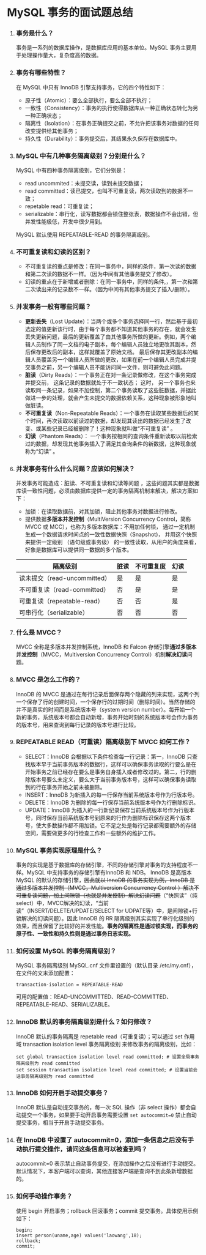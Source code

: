 # MySQL 事务的面试题总结

1. ### 事务是什么？

   事务是一系列的数据库操作，是数据库应用的基本单位。MySQL 事务主要用于处理操作量大，复杂度高的数据。

2. ### 事务有哪些特性？

   在 MySQL 中只有 InnoDB 引擎支持事务，它的四个特性如下：

   - 原子性（Atomic）：要么全部执行，要么全部不执行；
   - 一致性（Consistency）：事务的执行使得数据库从一种正确状态转化为另一种正确状态；
   - 隔离性（Isolation）：在事务正确提交之前，不允许把该事务对数据的任何改变提供给其他事务；
   - 持久性（Durability）：事务提交后，其结果永久保存在数据库中。

3. ### MySQL 中有几种事务隔离级别？分别是什么？
   
   MySQL 中有四种事务隔离级别，它们分别是：
   
   - read uncommited：未提交读，读到未提交数据；
   - read committed：读已提交，也叫不可重复读，两次读取到的数据不一致；
   - repetable read：可重复读；
   - serializable：串行化，读写数据都会锁住整张表，数据操作不会出错，但并发性能极低，开发中很少用到。

   MySQL 默认使用 REPEATABLE-READ 的事务隔离级别。

4. ### 不可重复读和幻读的区别？

   - 不可重复读的重点是修改：在同一事务中，同样的条件，第一次读的数据和第二次读的数据不一样。（因为中间有其他事务提交了修改）。
   - 幻读的重点在于新增或者删除：在同一事务中，同样的条件,，第一次和第二次读出来的记录数不一样。（因为中间有其他事务提交了插入/删除）。

5. ### 并发事务一般有哪些问题？
   
   - **更新丢失**（Lost Update）：当两个或多个事务选择同一行，然后基于最初选定的值更新该行时，由于每个事务都不知道其他事务的存在，就会发生丢失更新问题，最后的更新覆盖了由其他事务所做的更新。例如，两个编辑人员制作了同一文档的电子副本，每个编辑人员独立地更改其副本，然后保存更改后的副本，这样就覆盖了原始文档。 最后保存其更改副本的编辑人员覆盖另一个编辑人员所做的更改，如果在前一个编辑人员完成并提交事务之前，另一个编辑人员不能访问同一文件，则可避免此问题。
   - **脏读**（Dirty Reads）：一个事务正在对一条记录做修改，在这个事务完成并提交前， 这条记录的数据就处于不一致状态； 这时， 另一个事务也来读取同一条记录，如果不加控制，第二个事务读取了这些脏数据，并据此做进一步的处理，就会产生未提交的数据依赖关系，这种现象被形象地叫做脏读。
   - **不可重复读**（Non-Repeatable Reads）：一个事务在读取某些数据后的某个时间，再次读取以前读过的数据，却发现其读出的数据已经发生了改变、或某些记录已经被删除了！这种现象就叫做“不可重复读” 。
   - **幻读**（Phantom Reads）： 一个事务按相同的查询条件重新读取以前检索过的数据，却发现其他事务插入了满足其查询条件的新数据，这种现象就称为“幻读” 。

6. ### 并发事务有什么什么问题？应该如何解决？

   并发事务可能造成：脏读、不可重复读和幻读等问题 ，这些问题其实都是数据库读一致性问题，必须由数据库提供一定的事务隔离机制来解决，解决方案如下：

   - 加锁：在读取数据前，对其加锁，阻止其他事务对数据进行修改。
   - 提供数据**多版本并发控制**（MultiVersion Concurrency Control，简称 MVCC 或 MCC），也称为多版本数据库：不用加任何锁， 通过一定机制生成一个数据请求时间点的一致性数据快照（Snapshot)， 并用这个快照来提供一定级别 （语句级或事务级） 的一致性读取，从用户的角度来看，好象是数据库可以提供同一数据的多个版本。

   | 隔离级别                     | 脏读 | 不可重复度 | 幻读 |
   | ---------------------------- | ---- | ---------- | ---- |
   | 读未提交（read-uncommitted） | 是   | 是         | 是   |
   | 不可重复读（read-committed） | 否   | 是         | 是   |
   | 可重复读（repeatable-read）  | 否   | 否         | 是   |
   | 可串行化（serializable）     | 否   | 否         | 否   |

7. ### 什么是 MVCC？
   
   MVCC 全称是多版本并发控制系统，InnoDB 和 Falcon 存储引擎**通过多版本并发控制**（MVCC，Multiversion Concurrency Control）机制**解决幻读**问题。
   
8. ### MVCC 是怎么工作的？

   InnoDB 的 MVCC 是通过在每行记录后面保存两个隐藏的列来实现，这两个列一个保存了行的创建时间，一个保存行的过期时间（删除时间）。当然存储的并不是真实的时间而是系统版本号（system version number）。每开始一个新的事务，系统版本号都会自动新增，事务开始时刻的系统版本号会作为事务的版本号，用来查询到每行记录的版本号进行比较。

9. ### REPEATABLE READ（可重读）隔离级别下 MVCC 如何工作？

   - SELECT：InnoDB 会根据以下条件检查每一行记录：第一，InnoDB 只查找版本早于当前事务版本的数据行，这样可以确保事务读取的行要么是在开始事务之前已经存在要么是事务自身插入或者修改过的。第二，行的删除版本号要么未定义，要么大于当前事务版本号，这样可以确保事务读取到的行在事务开始之前未被删除。
   - INSERT：InnoDB 为新插入的每一行保存当前系统版本号作为行版本号。
   - DELETE：InnoDB 为删除的每一行保存当前系统版本号作为行删除标识。
   - UPDATE：InnoDB 为插入的一行新纪录保存当前系统版本号作为行版本号，同时保存当前系统版本号到原来的行作为删除标识保存这两个版本号，使大多数操作都不用加锁。它不足之处是每行记录都需要额外的存储空间，需要做更多的行检查工作和一些额外的维护工作。
   
10. ### MySQL 事务实现原理是什么？

    事务的实现是基于数据库的存储引擎，不同的存储引擎对事务的支持程度不一样。MySQL 中支持事务的存储引擎有InnoDB 和 NDB。 InnoDB 是高版本 MySQL 的默认的存储引擎，~~因此就以 InnoDB 的事务实现为例，InnoDB 是通过多版本并发控制（MVCC，Multiversion Concurrency Control ）解决不可重复读问题，加上间隙锁（也就是并发控制）解决幻读问题~~（“快照读”（纯select）中，MVCC解决的幻读，“当前读”（INSERT/DELETE/UPDATE/SELECT for UDPATE等）中，是间隙锁+行锁解决的幻读问题）。因此 InnoDB 的 RR 隔离级别其实实现了串行化级别的效果，而且保留了比较好的并发性能。**事务的隔离性是通过锁实现，而事务的原子性、一致性和持久性则是通过事务日志实现。**

11. ### 如何设置 MySQL 的事务隔离级别？

    MySQL 事务隔离级别 MySQL.cnf 文件里设置的（默认目录 /etc/my.cnf），在文件的文末添加配置：

    ```
    transaction-isolation = REPEATABLE-READ
    ```

    可用的配置值：READ-UNCOMMITTED、READ-COMMITTED、REPEATABLE-READ、SERIALIZABLE。

12. ### InnoDB 默认的事务隔离级别是什么？如何修改？

    InnoDB 默认的事务隔离是 repetable read（可重复读）；可以通过 set 作用域 transaction isolation level 事务隔离级别 来修改事务的隔离级别，比如：

    ```mysql
    set global transaction isolation level read committed; # 设置全局事务隔离级别为 read committed
    set session transaction isolation level read committed; # 设置当前会话事务隔离级别为 read committed
    ```

13. ### InnoDB 如何开启手动提交事务？

    InnoDB 默认是自动提交事务的，每一次 SQL 操作（非 select 操作）都会自动提交一个事务，如果要手动开启事务需要设置 `set autocommit=0` 禁止自动提交事务，相当于开启手动提交事务。

14. ### 在 InnoDB 中设置了 autocommit=0，添加一条信息之后没有手动执行提交操作，请问这条信息可以被查到吗？

    autocommit=0 表示禁止自动事务提交，在添加操作之后没有进行手动提交。默认情况下，本客户端可以查询，其他连接客户端是查询不到此条新增数据的。

15. ### 如何手动操作事务？

    使用 begin 开启事务；rollback 回滚事务；commit 提交事务。具体使用示例如下：

    ```mysql
    begin;
    insert person(uname,age) values('laowang',18);
    rollback;
    commit;
    ```

